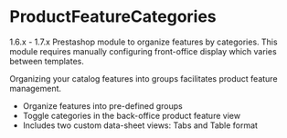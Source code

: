 # ProductFeatureCategories
1.6.x - 1.7.x
Prestashop module to organize features by categories. This module requires manually configuring front-office display which varies between templates.

Organizing your catalog features into groups facilitates product feature management.

* Organize features into pre-defined groups
* Toggle categories in the back-office product feature view
* Includes two custom data-sheet views: Tabs and Table format
